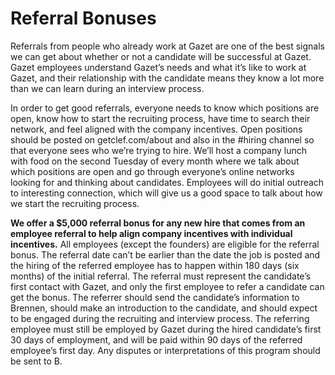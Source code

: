 # Referral Bonuses

Referrals from people who already work at Gazet are one of the best signals we can get about whether or not a candidate will be successful at Gazet. Gazet employees understand Gazet’s needs and what it’s like to work at Gazet, and their relationship with the candidate means they know a lot more than we can learn during an interview process.

In order to get good referrals, everyone needs to know which positions are open, know how to start the recruiting process, have time to search their network, and feel aligned with the company incentives. Open positions should be posted on getclef.com/about and also in the #hiring channel so that everyone sees who we’re trying to hire. We’ll host a company lunch with food on the second Tuesday of every month where we talk about which positions are open and go through everyone’s online networks looking for and thinking about candidates. Employees will do initial outreach to interesting connection, which will give us a good space to talk about how we start the recruiting process.

**We offer a $5,000 referral bonus for any new hire that comes from an employee referral to help align company incentives with individual incentives.** All employees (except the founders) are eligible for the referral bonus. The referral date can’t be earlier than the date the job is posted and the hiring of the referred employee has to happen within 180 days (six months) of the initial referral. The referral must represent the candidate’s first contact with Gazet, and only the first employee to refer a candidate can get the bonus. The referrer should send the candidate’s information to Brennen, should make an introduction to the candidate, and should expect to be engaged during the recruiting and interview process. The referring employee must still be employed by Gazet during the hired candidate’s first 30 days of employment, and will be paid within 90 days of the referred employee’s first day. Any disputes or interpretations of this program should be sent to B.
